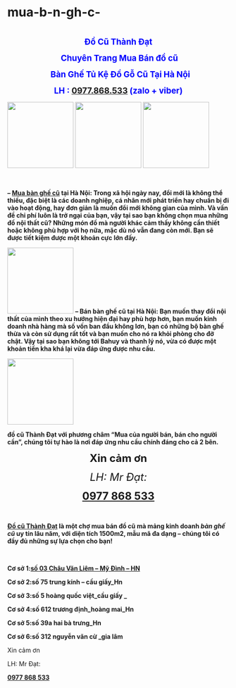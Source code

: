 # mua-b-n-gh-c-
<h1 style="text-align: center;"></h1>
<p style="text-align: center;"><span style="font-size: 14pt; color: #0000ff;"><strong>Đồ Cũ Thành Đạt </strong></span></p>
<p style="text-align: center;"><span style="font-size: 14pt; color: #0000ff;"><strong> Chuyên Trang Mua Bán đồ cũ</strong></span></p>
<p style="text-align: center;"><span style="font-size: 14pt; color: #0000ff;"><strong>  Bàn Ghế Tủ Kệ Đồ Gỗ Cũ Tại Hà Nội </strong></span></p>
<p style="text-align: center;"><span style="font-size: 14pt; color: #0000ff;"><strong>LH : <a href="tel:0977868533">0977.868.533</a> (zalo + viber)</strong></span></p>
<a href="http://www.docuthanhdat.com/wp-content/uploads/2017/10/mua-do-go-trac.gif"><img class="wp-image-743 size-thumbnail alignleft" src="http://www.docuthanhdat.com/wp-content/uploads/2017/10/mua-do-go-trac-150x150.gif" alt="" width="150" height="150" /></a> <a href="http://www.docuthanhdat.com/wp-content/uploads/2017/10/minhquoc-1.jpg"><img class="wp-image-742 size-thumbnail alignright" src="http://www.docuthanhdat.com/wp-content/uploads/2017/10/minhquoc-1-150x150.jpg" alt="" width="150" height="150" /></a> <a href="http://www.docuthanhdat.com/wp-content/uploads/2017/10/091468026578.jpeg"><img class="wp-image-737 size-thumbnail aligncenter" src="http://www.docuthanhdat.com/wp-content/uploads/2017/10/091468026578-150x150.jpeg" alt="" width="150" height="150" /></a>

&nbsp;

<strong>– <a href="http://www.docuthanhdat.com">Mua bàn ghế cũ</a> tại Hà Nội: Trong xã hội ngày nay, đổi mới là không thể thiếu, đặc biệt là các doanh nghiệp, cá nhân mới phát triển hay chuẩn bị đi vào hoạt động, hay đơn giản là muốn đổi mới không gian của mình. Và vấn đề chi phí luôn là trở ngại của bạn, vậy tại sao bạn không chọn mua những đồ nội thất cũ? Những món đồ mà người khác cảm thấy không cần thiết hoặc không phù hợp với họ nữa, mặc dù nó vẫn đang còn mới. Bạn sẽ được tiết kiệm được một khoản cực lớn đấy.</strong>

<a href="http://www.docuthanhdat.com/wp-content/uploads/2017/10/timthumb.jpg"><img class="wp-image-730 size-thumbnail aligncenter" src="http://www.docuthanhdat.com/wp-content/uploads/2017/10/timthumb-150x150.jpg" alt="" width="150" height="150" /></a>
<strong>– Bán bàn ghế cũ tại Hà Nội: Bạn muốn thay đổi nội thất của mình theo xu hướng hiện đại hay phù hợp hơn, bạn muốn kinh doanh nhà hàng mà số vốn ban đầu không lơn, bạn có những bộ bàn ghế thừa và còn sử dụng rất tốt và bạn muốn cho nó ra khỏi phòng cho đỡ chật. Vậy tại sao bạn không tới Bahuy và thanh lý nó, vừa có được một khoản tiền kha khá lại vừa đáp ứng được nhu cầu.</strong>

<a href="http://www.docuthanhdat.com/wp-content/uploads/2017/10/22154666_1442838375811879_9107242598872706652_n.jpg"><img class="wp-image-770 size-thumbnail aligncenter" src="http://www.docuthanhdat.com/wp-content/uploads/2017/10/22154666_1442838375811879_9107242598872706652_n-150x150.jpg" alt="" width="150" height="150" /></a>

<strong>đồ cũ Thành Đạt với phương châm “Mua của người bán, bán cho người cần”, chúng tôi tự hào là nơi đáp ứng nhu cầu chính đáng cho cả 2 bên.</strong>
<p style="text-align: center;"><span style="font-size: 18pt;"><strong>Xin cảm ơn</strong></span></p>
<p style="text-align: center;"><span style="font-size: 18pt;"><em>LH: Mr Đạt:</em></span></p>
<p style="text-align: center;"><span style="font-size: 18pt;"><a href="tel:0977868533"><strong>0977 868 533</strong></a></span></p>
&nbsp;

<strong><a href="http://www.docuthanhdat.com/do-cu-thanh-dat-mua-do-cu-gia-cao-uy-tin.html">Đồ cũ Thành Đạt</a> là một chợ mua bán đồ cũ mà mảng kinh doanh <em>bàn ghế cũ</em> uy tín lâu năm, với diện tích 1500m2, mẫu mã đa dạng – chúng tôi có đầy đủ những sự lựa chọn cho bạn!</strong>

&nbsp;

<strong>Cơ sở 1:<a href="https://www.google.com/maps/dir/''/do+cu+thanh+dat/@21.0073597,105.6972076,12z/data=!3m1!4b1!4m8!4m7!1m0!1m5!1m1!1s0x3134535bad7d7cc3:0x7fb90e9f3df0b807!2m2!1d105.767248!2d21.007374">số 03 Châu Văn Liêm – Mỹ Đình – HN</a></strong>

<strong>Cơ sở 2:số 75 trung kính – cầu giấy_Hn</strong>

<strong>Cơ sở 3:số 5 hoàng quốc việt_cầu giấy _</strong>

<strong>Cơ sở 4:số 612 trương định_hoàng mai_Hn</strong>

<strong>Cơ sở 5:số 39a hai bà trưng_Hn</strong>

<strong>Cơ sở 6:số 312 nguyễn văn cừ _gia lâm</strong>

Xin cảm ơn

LH: Mr Đạt:

<a href="tel:0977868533"><strong>0977 868 533</strong></a>
